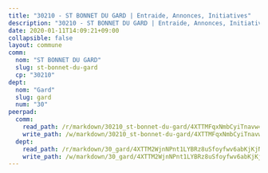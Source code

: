 ```yaml
---
title: "30210 - ST BONNET DU GARD | Entraide, Annonces, Initiatives"
description: "30210 - ST BONNET DU GARD | Entraide, Annonces, Initiatives"
date: 2020-01-11T14:09:21+09:00
collapsible: false
layout: commune
comm:
  nom: "ST BONNET DU GARD"
  slug: st-bonnet-du-gard
  cp: "30210"
dept:
  nom: "Gard"
  slug: gard
  num: "30"
peerpad:
  comm:
    read_path: /r/markdown/30210_st-bonnet-du-gard/4XTTMFqxNmbCyiTnavw4aceo1VrpCCZ7cb2M4azmayyv11PBg
    write_path: /w/markdown/30210_st-bonnet-du-gard/4XTTMFqxNmbCyiTnavw4aceo1VrpCCZ7cb2M4azmayyv11PBg-K3TgUkjzbLs19CCoT2quHNfWGHp19x3jLYJpK9A2dwDwsJ6HRbNdYP9g1JhaVDQubPkLmzbGuTZSKqXmLaQBXJWBeWSxYPCs5mEk9mkiwV4u5rhKYNdTtG5NBcqLfu4NmMJJTZLN
  dept:
    read_path: /r/markdown/30_gard/4XTTM2WjnNPnt1LYBRz8uSfoyfwv6abKjKjNdBGxuvymmgvkj
    write_path: /w/markdown/30_gard/4XTTM2WjnNPnt1LYBRz8uSfoyfwv6abKjKjNdBGxuvymmgvkj-K3TgUpCvFefN2LRJ7huXqVovWWqmjJgEMWkVs9s4fhfrGjyZZK9z4gxyddycCKs6S9BWFUcJqqZYCKuxj79SWNiGiob7Xchr25rMmkVQhAFrAwBxAqY3T99GTsQfKxLrXrnx3pGK
---
```


